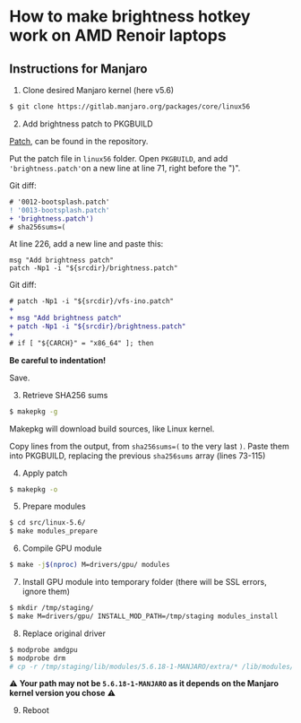 # How to make brightness hotkey work on AMD Renoir laptops

## Instructions for Manjaro

1. Clone desired Manjaro kernel (here v5.6)

```bash
$ git clone https://gitlab.manjaro.org/packages/core/linux56
```

2. Add brightness patch to PKGBUILD

[Patch](https://aur.archlinux.org/cgit/aur.git/plain/brightness.patch?h=linux-renoir-backlight), can be found in the repository.

Put the patch file in `linux56` folder.
Open `PKGBUILD`, and add `'brightness.patch'`on a new line at line 71, right before the ")".

Git diff:
```diff
# '0012-bootsplash.patch'
! '0013-bootsplash.patch'
+ 'brightness.patch')
# sha256sums=(
```

At line 226, add a new line and paste this:
```
msg "Add brightness patch"
patch -Np1 -i "${srcdir}/brightness.patch"
```
Git diff:
```diff
# patch -Np1 -i "${srcdir}/vfs-ino.patch"
+
+ msg "Add brightness patch"
+ patch -Np1 -i "${srcdir}/brightness.patch"
+
# if [ "${CARCH}" = "x86_64" ]; then
```

**Be careful to indentation!**

Save.

3. Retrieve SHA256 sums

```bash
$ makepkg -g
```

Makepkg will download build sources, like Linux kernel.

Copy lines from the output, from `sha256sums=(` to the very last `)`.
Paste them into PKGBUILD, replacing the previous `sha256sums` array (lines 73-115)

4. Apply patch

```bash
$ makepkg -o
```

5. Prepare modules

```bash
$ cd src/linux-5.6/
$ make modules_prepare
```

6. Compile GPU module

```bash
$ make -j$(nproc) M=drivers/gpu/ modules
```

7. Install GPU module into temporary folder (there will be SSL errors, ignore them)

``` bash
$ mkdir /tmp/staging/
$ make M=drivers/gpu/ INSTALL_MOD_PATH=/tmp/staging modules_install
```

8. Replace original driver

```bash
$ modprobe amdgpu
$ modprobe drm
# cp -r /tmp/staging/lib/modules/5.6.18-1-MANJARO/extra/* /lib/modules/5.6.18-1-MANJARO/kernel/drivers/gpu/
```

:warning:
**Your path may not be `5.6.18-1-MANJARO` as it depends on the Manjaro kernel version you chose**
:warning:

9. Reboot






